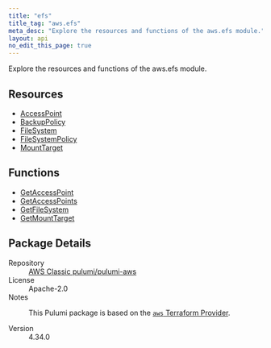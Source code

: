 ```yaml
---
title: "efs"
title_tag: "aws.efs"
meta_desc: "Explore the resources and functions of the aws.efs module."
layout: api
no_edit_this_page: true
---
```


<!-- WARNING: this file was generated by Pulumi Docs Generator. -->
<!-- Do not edit by hand unless you're certain you know what you are doing! -->

Explore the resources and functions of the aws.efs module.

<h2 id="resources">Resources</h2>
<ul class="api">
    <li><a href="accesspoint/" title="AccessPoint"><span class="api-symbol api-symbol--resource"></span>AccessPoint</a></li>
    <li><a href="backuppolicy/" title="BackupPolicy"><span class="api-symbol api-symbol--resource"></span>BackupPolicy</a></li>
    <li><a href="filesystem/" title="FileSystem"><span class="api-symbol api-symbol--resource"></span>FileSystem</a></li>
    <li><a href="filesystempolicy/" title="FileSystemPolicy"><span class="api-symbol api-symbol--resource"></span>FileSystemPolicy</a></li>
    <li><a href="mounttarget/" title="MountTarget"><span class="api-symbol api-symbol--resource"></span>MountTarget</a></li>
</ul>

<h2 id="functions">Functions</h2>
<ul class="api">
    <li><a href="getaccesspoint/" title="GetAccessPoint"><span class="api-symbol api-symbol--function"></span>GetAccessPoint</a></li>
    <li><a href="getaccesspoints/" title="GetAccessPoints"><span class="api-symbol api-symbol--function"></span>GetAccessPoints</a></li>
    <li><a href="getfilesystem/" title="GetFileSystem"><span class="api-symbol api-symbol--function"></span>GetFileSystem</a></li>
    <li><a href="getmounttarget/" title="GetMountTarget"><span class="api-symbol api-symbol--function"></span>GetMountTarget</a></li>
</ul>

<h2 id="package-details">Package Details</h2>
<dl class="package-details">
	<dt>Repository</dt>
	<dd><a href="https://github.com/pulumi/pulumi-aws">AWS Classic pulumi/pulumi-aws</a></dd>
	<dt>License</dt>
	<dd>Apache-2.0</dd>
	<dt>Notes</dt>
	<dd><p>This Pulumi package is based on the <a href="https://github.com/hashicorp/terraform-provider-aws"><code>aws</code> Terraform Provider</a>.</p>
</dd>
	<dt>Version</dt>
	<dd>4.34.0</dd>
</dl>

